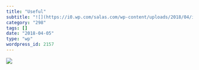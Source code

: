 ```yaml
---
title: "Useful"
subtitle: "![](https://i0.wp.com/salas.com/wp-content/uploads/2018/04/image_544584607934644.jpg?resize=584%2C58..."
category: "298"
tags: []
date: "2018-04-05"
type: "wp"
wordpress_id: 2157
---
```

![](https://i0.wp.com/salas.com/wp-content/uploads/2018/04/image_544584607934644.jpg?resize=584%2C584&ssl=1)